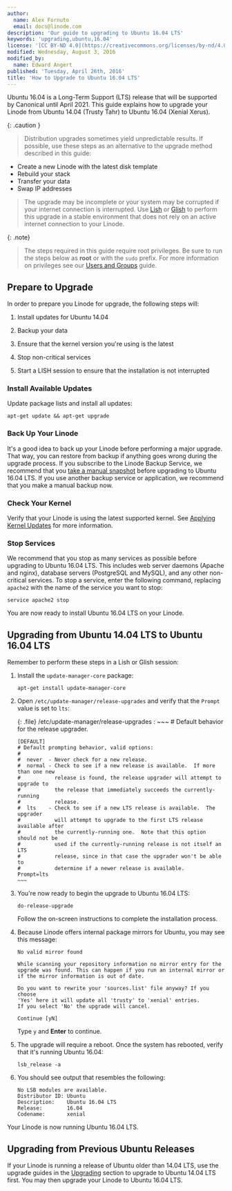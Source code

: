 ```yaml
---
author:
  name: Alex Fornuto
  email: docs@linode.com
description: 'Our guide to upgrading to Ubuntu 16.04 LTS'
keywords: 'upgrading,ubuntu,16.04'
license: '[CC BY-ND 4.0](https://creativecommons.org/licenses/by-nd/4.0)'
modified: Wednesday, August 3, 2016
modified_by:
  name: Edward Angert
published: 'Tuesday, April 26th, 2016'
title: 'How to Upgrade to Ubuntu 16.04 LTS'
---
```


Ubuntu 16.04 is a Long-Term Support (LTS) release that will be supported by Canonical until April 2021. This guide explains how to upgrade your Linode from Ubuntu 14.04 (Trusty Tahr) to Ubuntu 16.04 (Xenial Xerus).

 {: .caution }
 >Distribution upgrades sometimes yield unpredictable results. If possible, use these steps as an alternative to the upgrade method described in this guide:
 >
 - Create a new Linode with the latest disk template
 - Rebuild your stack
 - Transfer your data
 - Swap IP addresses
 >
 > The upgrade may be incomplete or your system may be corrupted if your internet connection is interrupted. Use [Lish](/docs/networking/using-the-linode-shell-lish) or [Glish](/docs/networking/use-the-graphic-shell-glish) to perform this upgrade in a stable environment that does not rely on an active internet connection to your Linode.

{: .note}
>The steps required in this guide require root privileges. Be sure to run the steps below as **root** or with the `sudo` prefix. For more information on privileges see our [Users and Groups](/docs/tools-reference/linux-users-and-groups) guide.

## Prepare to Upgrade

In order to prepare you Linode for upgrade, the following steps will:

1.  Install updates for Ubuntu 14.04

2.  Backup your data

3.  Ensure that the kernel version you're using is the latest

4.  Stop non-critical services

5.  Start a LISH session to ensure that the installation is not interrupted

### Install Available Updates

Update package lists and install all updates:

    apt-get update && apt-get upgrade

### Back Up Your Linode

It's a good idea to back up your Linode before performing a major upgrade. That way, you can restore from backup if anything goes wrong during the upgrade process. If you subscribe to the Linode Backup Service, we recommend that you [take a manual snapshot](docs/platform/linode-backup-service#take-a-manual-snapshot) before upgrading to Ubuntu 16.04 LTS. If you use another backup service or application, we recommend that you make a manual backup now.

### Check Your Kernel

Verify that your Linode is using the latest supported kernel. See [Applying Kernel Updates](/docs/uptime/monitoring-and-maintaining-your-server/#applying-kernel-updates) for more information.

### Stop Services

We recommend that you stop as many services as possible before upgrading to Ubuntu 16.04 LTS. This includes web server daemons (Apache and nginx), database servers (PostgreSQL and MySQL), and any other non-critical services. To stop a service, enter the following command, replacing `apache2` with the name of the service you want to stop:

    service apache2 stop

You are now ready to install Ubuntu 16.04 LTS on your Linode.

## Upgrading from Ubuntu 14.04 LTS to Ubuntu 16.04 LTS

Remember to perform these steps in a Lish or Glish session:

1.  Install the `update-manager-core` package:

        apt-get install update-manager-core

2.  Open `/etc/update-manager/release-upgrades` and verify that the `Prompt` value is set to `lts`:

    {: .file}
    /etc/update-manager/release-upgrades
    :   ~~~
        # Default behavior for the release upgrader.

        [DEFAULT]
        # Default prompting behavior, valid options:
        #
        #  never  - Never check for a new release.
        #  normal - Check to see if a new release is available.  If more than one new
        #           release is found, the release upgrader will attempt to upgrade to
        #           the release that immediately succeeds the currently-running
        #           release.
        #  lts    - Check to see if a new LTS release is available.  The upgrader
        #           will attempt to upgrade to the first LTS release available after
        #           the currently-running one.  Note that this option should not be
        #           used if the currently-running release is not itself an LTS
        #           release, since in that case the upgrader won't be able to
        #           determine if a newer release is available.
        Prompt=lts
        ~~~

3.  You're now ready to begin the upgrade to Ubuntu 16.04 LTS:

        do-release-upgrade

    Follow the on-screen instructions to complete the installation process.

4.  Because Linode offers internal package mirrors for Ubuntu, you may see this message:

        No valid mirror found

        While scanning your repository information no mirror entry for the
        upgrade was found. This can happen if you run an internal mirror or
        if the mirror information is out of date.

        Do you want to rewrite your 'sources.list' file anyway? If you choose
        'Yes' here it will update all 'trusty' to 'xenial' entries.
        If you select 'No' the upgrade will cancel.

        Continue [yN]

    Type `y` and **Enter** to continue.

5.  The upgrade will require a reboot. Once the system has rebooted, verify that it's running Ubuntu 16.04:

        lsb_release -a

6.  You should see output that resembles the following:

        No LSB modules are available.
        Distributor ID: Ubuntu
        Description:    Ubuntu 16.04 LTS
        Release:        16.04
        Codename:       xenial

Your Linode is now running Ubuntu 16.04 LTS.

## Upgrading from Previous Ubuntu Releases

If your Linode is running a release of Ubuntu older than 14.04 LTS, use the upgrade guides in the [Upgrading](/docs/security/upgrading) section to upgrade to Ubuntu 14.04 LTS first. You may then upgrade your Linode to Ubuntu 16.04 LTS.

